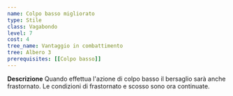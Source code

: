 ```yaml
---
name: Colpo basso migliorato
type: Stile
class: Vagabondo
level: 7
cost: 4
tree_name: Vantaggio in combattimento
tree: Albero 3
prerequisites: [[Colpo basso]]
---
```


**Descrizione**
Quando effettua l'azione di colpo basso il bersaglio sarà anche frastornato. Le
condizioni di frastornato e scosso sono ora continuate.